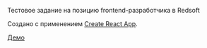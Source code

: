 Тестовое задание на позицию frontend-разработчика в Redsoft

Создано с применением [Create React App](https://github.com/facebook/create-react-app).

[Демо](https://smyk-o.github.io/redsoft-test)
